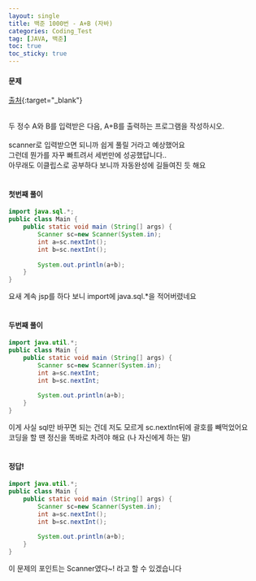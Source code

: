 ```yaml
---
layout: single
title: 백준 1000번 - A+B (자바)
categories: Coding_Test
tag: [JAVA, 백준]
toc: true
toc_sticky: true
---
```


#### 문제
[출처](https://www.acmicpc.net/problem/1000){:target="_blank"}

<br/>
두 정수 A와 B를 입력받은 다음, A+B를 출력하는 프로그램을 작성하시오.
<br/><br/>
scanner로 입력받으면 되니까 쉽게 풀릴 거라고 예상했어요 <br/>
그런데 뭔가를 자꾸 빠트려서 세번만에 성공했답니다.. <br/>
아무래도 이클립스로 공부하다 보니까 자동완성에 길들여진 듯 해요 
<br/><br/>

#### 첫번째 풀이
```java
import java.sql.*;
public class Main {
    public static void main (String[] args) {
        Scanner sc=new Scanner(System.in);
        int a=sc.nextInt();
        int b=sc.nextInt();
        
        System.out.println(a+b);
    }
}
```
요새 계속 jsp를 하다 보니 import에 java.sql.*을 적어버렸네요 <br/><br/>

#### 두번째 풀이
```java
import java.util.*;
public class Main {
    public static void main (String[] args) {
        Scanner sc=new Scanner(System.in);
        int a=sc.nextInt;
        int b=sc.nextInt;
        
        System.out.println(a+b);
    }
}
```
이게 사실 sql만 바꾸면 되는 건데 저도 모르게 sc.nextInt뒤에 괄호를 빼먹었어요 <br/>
코딩을 할 땐 정신을 똑바로 차려야 해요 (나 자신에게 하는 말) <br/><br/>

#### 정답!
```java
import java.util.*;
public class Main {
    public static void main (String[] args) {
        Scanner sc=new Scanner(System.in);
        int a=sc.nextInt();
        int b=sc.nextInt();
        
        System.out.println(a+b);
    }
}
```
이 문제의 포인트는 Scanner였다~! 라고 할 수 있겠습니다
